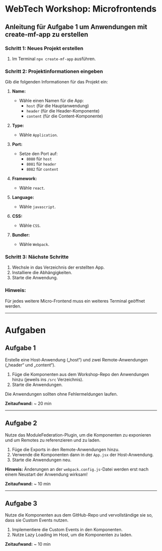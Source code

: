 # WebTech Workshop: Microfrontends

## Anleitung für Aufgabe 1 um Anwendungen mit create-mf-app zu erstellen

### Schritt 1: Neues Projekt erstellen

1. Im Terminal `npx create-mf-app` ausführen.

### Schritt 2: Projektinformationen eingeben

Gib die folgenden Informationen für das Projekt ein:

1. **Name:** 
   - Wähle einen Namen für die App:
     - `host` (für die Hauptanwendung)
     - `header` (für die Header-Komponente)
     - `content` (für die Content-Komponente)

2. **Type:** 
   - Wähle `Application`.

3. **Port:** 
   - Setze den Port auf:
     - `8080` für `host`
     - `8081` für `header`
     - `8082` für `content`

4. **Framework:** 
   - Wähle `react`.

5. **Language:** 
   - Wähle `javascript`.

6. **CSS:** 
   - Wähle `CSS`.

7. **Bundler:** 
   - Wähle `Webpack`.

### Schritt 3: Nächste Schritte

1. Wechsle in das Verzeichnis der erstellten App.
2. Installiere die Abhängigkeiten.
3. Starte die Anwendung.

### Hinweis:

Für jedes weitere Micro-Frontend muss ein weiteres Terminal geöffnet werden.

---

# Aufgaben

## Aufgabe 1

Erstelle eine Host-Anwendung („host“) und zwei Remote-Anwendungen („header“ und „content“).

1. Füge die Komponenten aus dem Workshop-Repo den Anwendungen hinzu (jeweils ins `/src` Verzeichnis).
2. Starte die Anwendungen.

Die Anwendungen sollten ohne Fehlermeldungen laufen.

**Zeitaufwand:** ~ 20 min

---

## Aufgabe 2

Nutze das ModuleFederation-Plugin, um die Komponenten zu exponieren und um Remotes zu referenzieren und zu laden.

1. Füge die Exports in den Remote-Anwendungen hinzu.
2. Verwende die Komponenten dann in der `App.jsx` der Host-Anwendung.
3. Starte die Anwendungen neu.

**Hinweis:** Änderungen an der `webpack.config.js`-Datei werden erst nach einem Neustart der Anwendung wirksam!

**Zeitaufwand:** ~ 10 min

---

## Aufgabe 3

Nutze die Komponenten aus dem GitHub-Repo und vervollständige sie so, dass sie Custom Events nutzen.

1. Implementiere die Custom Events in den Komponenten.
2. Nutze Lazy Loading im Host, um die Komponenten zu laden.

**Zeitaufwand:** ~ 10 min
